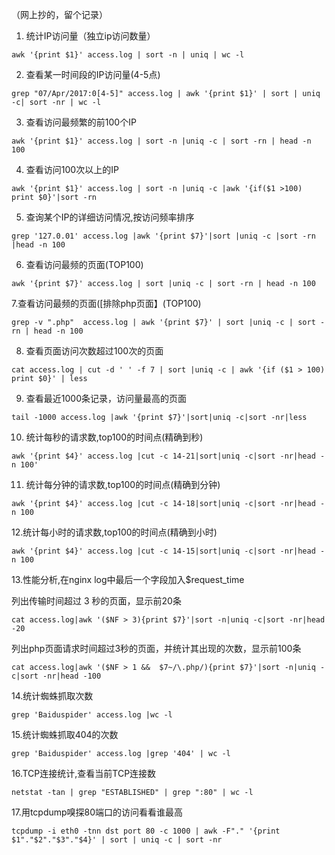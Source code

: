 （网上抄的，留个记录）

1. 统计IP访问量（独立ip访问数量）

```
awk '{print $1}' access.log | sort -n | uniq | wc -l
```
2. 查看某一时间段的IP访问量(4-5点)
```
grep "07/Apr/2017:0[4-5]" access.log | awk '{print $1}' | sort | uniq -c| sort -nr | wc -l  
```
3. 查看访问最频繁的前100个IP
```
awk '{print $1}' access.log | sort -n |uniq -c | sort -rn | head -n 100
```
4. 查看访问100次以上的IP
```
awk '{print $1}' access.log | sort -n |uniq -c |awk '{if($1 >100) print $0}'|sort -rn
```
5. 查询某个IP的详细访问情况,按访问频率排序
```
grep '127.0.01' access.log |awk '{print $7}'|sort |uniq -c |sort -rn |head -n 100
```
6. 查看访问最频的页面(TOP100)
```
awk '{print $7}' access.log | sort |uniq -c | sort -rn | head -n 100
```
7.查看访问最频的页面([排除php页面】(TOP100)
```
grep -v ".php"  access.log | awk '{print $7}' | sort |uniq -c | sort -rn | head -n 100 
```
8. 查看页面访问次数超过100次的页面
```
cat access.log | cut -d ' ' -f 7 | sort |uniq -c | awk '{if ($1 > 100) print $0}' | less
```
9. 查看最近1000条记录，访问量最高的页面
```
tail -1000 access.log |awk '{print $7}'|sort|uniq -c|sort -nr|less
```
10. 统计每秒的请求数,top100的时间点(精确到秒)
```
awk '{print $4}' access.log |cut -c 14-21|sort|uniq -c|sort -nr|head -n 100'
```
11. 统计每分钟的请求数,top100的时间点(精确到分钟)
```
awk '{print $4}' access.log |cut -c 14-18|sort|uniq -c|sort -nr|head -n 100
```
12.统计每小时的请求数,top100的时间点(精确到小时)
```
awk '{print $4}' access.log |cut -c 14-15|sort|uniq -c|sort -nr|head -n 100
```
13.性能分析,在nginx log中最后一个字段加入$request_time

列出传输时间超过 3 秒的页面，显示前20条
```
cat access.log|awk '($NF > 3){print $7}'|sort -n|uniq -c|sort -nr|head -20
```
列出php页面请求时间超过3秒的页面，并统计其出现的次数，显示前100条
```
cat access.log|awk '($NF > 1 &&  $7~/\.php/){print $7}'|sort -n|uniq -c|sort -nr|head -100
```
14.统计蜘蛛抓取次数
```
grep 'Baiduspider' access.log |wc -l
```
15.统计蜘蛛抓取404的次数
```
grep 'Baiduspider' access.log |grep '404' | wc -l
```
16.TCP连接统计,查看当前TCP连接数
```
netstat -tan | grep "ESTABLISHED" | grep ":80" | wc -l
```
17.用tcpdump嗅探80端口的访问看看谁最高
```
tcpdump -i eth0 -tnn dst port 80 -c 1000 | awk -F"." '{print $1"."$2"."$3"."$4}' | sort | uniq -c | sort -nr
```